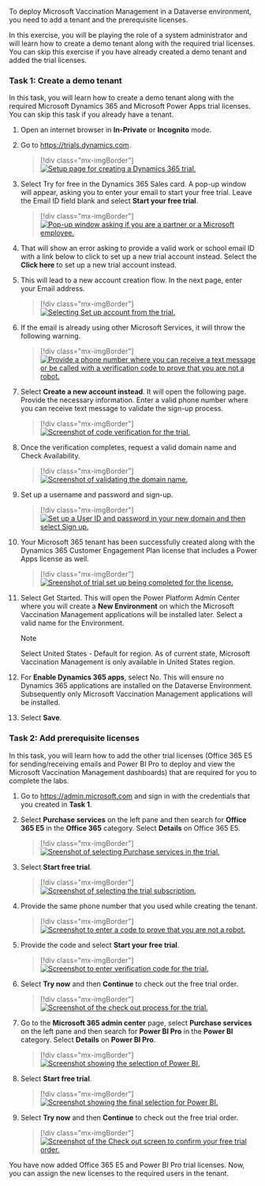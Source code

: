 To deploy Microsoft Vaccination Management in a Dataverse environment, you need to add a tenant and the prerequisite licenses.

In this exercise, you will be playing the role of a system administrator and will learn how to create a demo tenant along with the required trial licenses. You can skip this exercise if you have already created a demo tenant and added the trial licenses.

### Task 1: Create a demo tenant

In this task, you will learn how to create a demo tenant along with the required Microsoft Dynamics 365 and Microsoft Power Apps trial licenses. You can skip this task if you already have a tenant.

1.  Open an internet browser in **In-Private** or **Incognito** mode.

2.  Go to <https://trials.dynamics.com>.

    > [!div class="mx-imgBorder"]
    > [![Setup page for creating a Dynamics 365 trial.](../media/1-trial.png)](../media/1-trial.png)

3. Select Try for free in the Dynamics 365 Sales card.  A pop-up window will appear, asking you to enter your email to start your free trial. Leave the Email ID field blank and select **Start your free trial**. 

    > [!div class="mx-imgBorder"]
    > [![Pop-up window asking if you are a partner or a Microsoft employee.](../media/2-partner.png)](../media/2-partner.png)

4. That will show an error asking to provide a valid work or school email ID with a link below to click to set up a new trial account instead. Select the **Click here** to set up a new trial account instead.

5. This will lead to a new account creation flow. In the next page, enter your Email address.

    > [!div class="mx-imgBorder"]
    > [![Selecting Set up account from the trial.](../media/3-account.png)](../media/3-account.png)

6. If the email is already using other Microsoft Services, it will throw the following warning.

    > [!div class="mx-imgBorder"]
    > [![Provide a phone number where you can receive a text message or be called with a verification code to prove that you are not a robot.](../media/4-contact.png)](../media/4-contact.png)

7. Select **Create a new account instead**. It will open the following page. Provide the necessary information. Enter a valid phone number where you can receive text message to validate the sign-up process.  

    > [!div class="mx-imgBorder"]
    > [![Screenshot of code verification for the trial.](../media/5-code.png)](../media/5-code.png)

8. Once the verification completes, request a valid domain name and Check Availability.

    > [!div class="mx-imgBorder"]
    > [![Screenshot of validating the domain name.](../media/6-identity.png)](../media/6-identity.png)

9. Set up a username and password and sign-up.
    
    > [!div class="mx-imgBorder"]
    > [![Set up a User ID and password in your new domain and then select Sign up.](../media/7-plan.png)](../media/7-plan.png)

10. Your Microsoft 365 tenant has been successfully created along with the Dynamics 365 Customer Engagement Plan license that includes a Power Apps license as well.

    > [!div class="mx-imgBorder"]
    > [![Sreenshot of trial set up being completed for the license.](../media/7-finalize-trial.png)](../media/7-finalize-trial.png)

11. Select Get Started. This will open the Power Platform Admin Center where you will create a **New Environment** on which the Microsoft Vaccination Management applications will be installed later. Select a valid name for the Environment.  

    >[!NOTE] 
    > Select United States - Default for region. As of current state, Microsoft Vaccination Management is only available in United States region. 

12.	For **Enable Dynamics 365 apps**, select No. This will ensure no Dynamics 365 applications are installed on the Dataverse Environment. Subsequently only Microsoft Vaccination Management applications will be installed. 

13. Select **Save**.

### Task 2: Add prerequisite licenses

In this task, you will learn how to add the other trial licenses (Office 365 E5 for sending/receiving emails and Power BI Pro to deploy and view the Microsoft Vaccination Management dashboards) that are required for you to complete the labs.

1.  Go to <https://admin.microsoft.com> and sign in with the credentials that you created in **Task 1**.

2.  Select **Purchase services** on the left pane and then search for **Office 365 E5** in the **Office 365** category. Select **Details** on Office 365 E5.

    > [!div class="mx-imgBorder"]
    > [![Sreenshot of selecting Purchase services in the trial.](../media/8-service.png)](../media/8-service.png)

3.  Select **Start free trial**.

    > [!div class="mx-imgBorder"]
    > [![Screenshot of selecting the trial subscription.](../media/9-start-trial.png)](../media/9-start-trial.png)

4.  Provide the same phone number that you used while creating the tenant.

    > [!div class="mx-imgBorder"]
    > [![Screenshot to enter a code to prove that you are not a robot.](../media/10-verification.png)](../media/10-verification.png)

5.  Provide the code and select **Start your free trial**.

    > [!div class="mx-imgBorder"]
    > [![Screenshot to enter verification code for the trial.](../media/11-verify-code.png)](../media/11-verify-code.png)

6.  Select **Try now** and then **Continue** to check out the free trial order.

    > [!div class="mx-imgBorder"]
    > [![Screenshot of the check out process for the trial.](../media/12-check-out.png)](../media/12-check-out.png)

7.  Go to the **Microsoft 365 admin center** page, select **Purchase services** on the left pane and then search for **Power BI Pro** in the **Power BI** category. Select **Details** on **Power BI Pro**.

    > [!div class="mx-imgBorder"]
    > [![Screenshot showing the selection of Power BI.](../media/13-power-bi.png)](../media/13-power-bi.png)

8.  Select **Start free trial**.

    > [!div class="mx-imgBorder"]
    > [![Screenshot showing the final selection for Power BI.](../media/14-power-bi-trial.png)](../media/14-power-bi-trial.png)

9.  Select **Try now** and then **Continue** to check out the free trial order.

    > [!div class="mx-imgBorder"]
    > [![Screenshot of the Check out screen to confirm your free trial order.](../media/15-check-out.png)](../media/15-check-out.png)

You have now added Office 365 E5 and Power BI Pro trial licenses. Now, you can assign the new licenses to the required users in the tenant.
